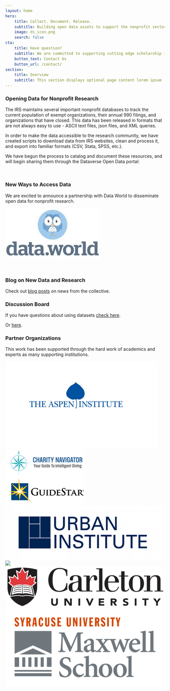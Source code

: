 ```yaml
---
layout: home
hero:
    title: Collect. Document. Release. 
    subtitle: Building open data assets to support the nonprofit sector.
    image: ds_icon.png
    search: false
cta:
    title: Have question?
    subtitle: We are committed to supporting cutting edge scholarship in the nonprofit sector
    button_text: Contact Us   
    button_url: /contact/  
section:
    title: Overview
    subtitle: This section displays optional page content lorem ipsum
---
```



### Opening Data for Nonprofit Research

The IRS maintains several important nonprofit databases to track the current population of exempt organizations, their annual 990 filings, and organizations that have closed. This data has been released in formats that are not always easy to use - ASCII text files, json files, and XML queries. 

In order to make the data accessible to the research community, we have created scripts to download data from IRS websites, clean and process it, and export into familiar formats (CSV, Stata, SPSS, etc.).

We have begun the process to catalog and document these resources, and will begin sharing them through the Dataverse Open Data portal:

<br>

### New Ways to Access Data

We are excited to announce a partnership with Data World to disseminate open data for nonprofit research.

![](./assets/posts/dataworld.jpg)

<br>

### Blog on New Data and Research

Check out [blog posts](/news/) on news from the collective.


### Discussion Board

If you have questions about using datasets [check here](q_and_a.md).

Or [here](test.html).


### Partner Organizations

This work has been supported through the hard work of academics and experts as many supporting institutions.

![](./assets/posts/The-Aspen-Institute.png)
![](./assets/posts/charity-navigator-and-guidestar-logos.png)
![](./assets/posts/Urban_Institute-LOGO.png)
![](./assets/posts/Arizona_State_University_old_signature.svg)
![](./assets/posts/Carleton-University.png)
![](./assets/posts/maxwell_logo.png)

